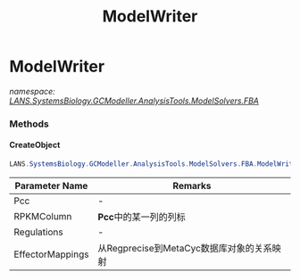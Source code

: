 ﻿---
title: ModelWriter
---

# ModelWriter
_namespace: [LANS.SystemsBiology.GCModeller.AnalysisTools.ModelSolvers.FBA](N-LANS.SystemsBiology.GCModeller.AnalysisTools.ModelSolvers.FBA.html)_



### Methods

#### CreateObject
```csharp
LANS.SystemsBiology.GCModeller.AnalysisTools.ModelSolvers.FBA.ModelWriter.CreateObject(Microsoft.VisualBasic.DocumentFormat.Csv.DocumentStream.File,System.Int32,LANS.SystemsBiology.GCModeller.AnalysisTools.ModelSolvers.FBA.ModelWriter.Regulation[],LANS.SystemsBiology.GCModeller.AnalysisTools.ModelSolvers.FBA.Mapping.EffectorMap[])
```


|Parameter Name|Remarks|
|--------------|-------|
|Pcc|-|
|RPKMColumn|**Pcc**中的某一列的列标|
|Regulations|-|
|EffectorMappings|从Regprecise到MetaCyc数据库对象的关系映射|





